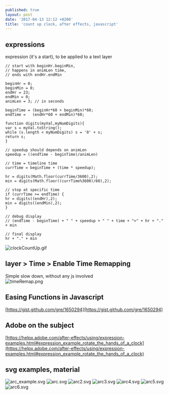 ```yaml
---
published: true
layout: post
date: '2017-04-13 12:12 +0200'
title: 'count up clock, after effects, javascript'
---
```

## expressions

expression (it's a start), to be applied to a text layer 

    // start with beginHr.beginMin, 
    // happens in animLen time, 
    // ends with endHr.endMin
    
    beginHr = 0;
    beginMin = 0;
    endHr = 23;
    endMin = 0;
    animLen = 3; // in seconds
    
    beginTime = (beginHr*60 + beginMin)*60;
    endTime =   (endHr*60 + endMin)*60;
    
    function digits(myVal,myNumDigits){
    var s = myVal.toString();
    while (s.length < myNumDigits) s = '0' + s;
    return s;
    }
    
    // speedup should depends on animLen
    speedup = ((endTime - beginTime)/animLen)
    
    // time = timeline time
    currTime = beginTime + (time * speedup);
    
    hr = digits(Math.floor(currTime/3600),2);
    min = digits(Math.floor((currTime%3600)/60),2);
    
    // stop at specific time
    if (currTime >= endTime) {
    hr = digits((endHr),2);
    min = digits((endMin),2);
    }
    
    // debug display
    // (endTime - beginTime) + " " + speedup + " " + time + ">" + hr + "." + min
    
    // final display
    hr + "." + min
    
![clockCountUp.gif]({{site.baseurl}}/media/clockCountUp.gif)

## layer > Time > Enable Time Remapping

Simple slow down, without any js involved  
![timeRemap.png]({{site.baseurl}}/media/timeRemap.png)

## Easing Functions in Javascript

[https://gist.github.com/gre/1650294](https://gist.github.com/gre/1650294)
    
## Adobe on the subject

[https://helpx.adobe.com/after-effects/using/expression-examples.html#expression_example_rotate_the_hands_of_a_clock](https://helpx.adobe.com/after-effects/using/expression-examples.html#expression_example_rotate_the_hands_of_a_clock)
    
## svg examples, material
    
![arc_example.svg]({{site.baseurl}}/media/arc_example.svg)
![arc.svg]({{site.baseurl}}/media/arc.svg)
![arc2.svg]({{site.baseurl}}/media/arc2.svg)
![arc3.svg]({{site.baseurl}}/media/arc3.svg)
![arc4.svg]({{site.baseurl}}/media/arc4.svg)
![arc5.svg]({{site.baseurl}}/media/arc5.svg)
![arc6.svg]({{site.baseurl}}/media/arc6.svg)
